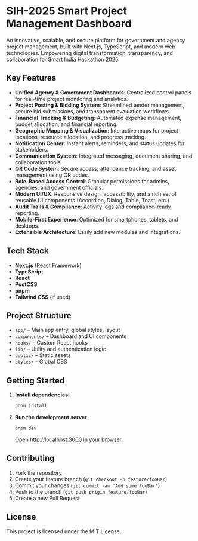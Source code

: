 # SIH-2025 Smart Project Management Dashboard

An innovative, scalable, and secure platform for government and agency project management, built with Next.js, TypeScript, and modern web technologies. Empowering digital transformation, transparency, and collaboration for Smart India Hackathon 2025.

## Key Features

- **Unified Agency & Government Dashboards**: Centralized control panels for real-time project monitoring and analytics.
- **Project Posting & Bidding System**: Streamlined tender management, secure bid submissions, and transparent evaluation workflows.
- **Financial Tracking & Budgeting**: Automated expense management, budget allocation, and financial reporting.
- **Geographic Mapping & Visualization**: Interactive maps for project locations, resource allocation, and progress tracking.
- **Notification Center**: Instant alerts, reminders, and status updates for stakeholders.
- **Communication System**: Integrated messaging, document sharing, and collaboration tools.
- **QR Code System**: Secure access, attendance tracking, and asset management using QR codes.
- **Role-Based Access Control**: Granular permissions for admins, agencies, and government officials.
- **Modern UI/UX**: Responsive design, accessibility, and a rich set of reusable UI components (Accordion, Dialog, Table, Toast, etc.)
- **Audit Trails & Compliance**: Activity logs and compliance-ready reporting.
- **Mobile-First Experience**: Optimized for smartphones, tablets, and desktops.
- **Extensible Architecture**: Easily add new modules and integrations.

## Tech Stack

- **Next.js** (React Framework)
- **TypeScript**
- **React**
- **PostCSS**
- **pnpm**
- **Tailwind CSS** (if used)

## Project Structure

- `app/` – Main app entry, global styles, layout
- `components/` – Dashboard and UI components
- `hooks/` – Custom React hooks
- `lib/` – Utility and authentication logic
- `public/` – Static assets
- `styles/` – Global CSS

## Getting Started

1. **Install dependencies:**
	```bash
	pnpm install
	```

2. **Run the development server:**
	```bash
	pnpm dev
	```
	Open [http://localhost:3000](http://localhost:3000) in your browser.

## Contributing

1. Fork the repository
2. Create your feature branch (`git checkout -b feature/fooBar`)
3. Commit your changes (`git commit -am 'Add some fooBar'`)
4. Push to the branch (`git push origin feature/fooBar`)
5. Create a new Pull Request

## License

This project is licensed under the MIT License.